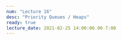 ```yaml
---
num: "Lecture 16"
desc: "Priority Queues / Heaps"
ready: true
lecture_date: 2021-02-25 14:00:00.00-7:00
---
```

